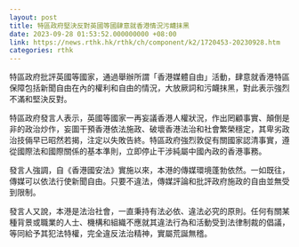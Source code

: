 ```yaml
---
layout: post
title: 特區政府堅決反對英國等國肆意就香港情況污衊抹黑
date: 2023-09-28 01:53:52.000000000 +08:00
link: https://news.rthk.hk/rthk/ch/component/k2/1720453-20230928.htm
categories: rthk
---
```


特區政府批評英國等國家，通過舉辦所謂「香港媒體自由」活動，肆意就香港特區保障包括新聞自由在內的權利和自由的情況，大放厥詞和污衊抹黑，對此表示強烈不滿和堅決反對。

特區政府發言人表示，英國等國家一再妄議香港人權狀況，作出罔顧事實、顛倒是非的政治炒作，妄圖干預香港依法施政、破壞香港法治和社會繁榮穩定，其卑劣政治技倆早已昭然若揭，注定以失敗告終。特區政府強烈敦促有關國家認清事實，遵從國際法和國際關係的基本準則，立即停止干涉純屬中國內政的香港事務。

發言人強調，自《香港國安法》實施以來，本港的傳媒環境蓬勃依然。一如既往，傳媒可以依法行使新聞自由。只要不違法，傳媒評論和批評政府施政的自由並無受到限制。

發言人又說，本港是法治社會，一直秉持有法必依、違法必究的原則。任何有關某種背景或職業的人士、機構和組織不應就其違法行為和活動受到法律制裁的倡議，等同給予其犯法特權，完全違反法治精神，實屬荒誕無稽。
